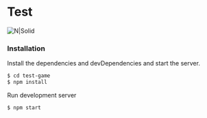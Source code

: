 # Test

![N|Solid](https://gallery-cdn.breezy.hr/640fc9b6-af86-4bde-8849-c33f8c8b5a1e/logo_genesis_breezy2.png)

### Installation

Install the dependencies and devDependencies and start the server.

```sh
$ cd test-game
$ npm install
```

Run development server

```sh
$ npm start
```
